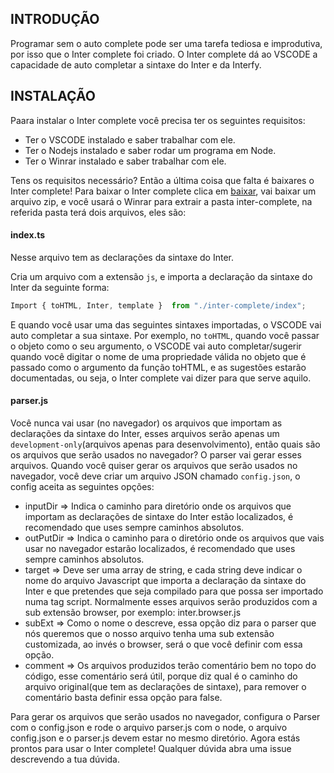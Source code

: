 ## INTRODUÇÃO

Programar sem o auto complete pode ser uma tarefa tediosa e improdutiva, por isso que o Inter complete foi criado. O Inter complete dá ao VSCODE a capacidade de auto completar a sintaxe do Inter e da Interfy. 

## INSTALAÇÃO

Paara instalar o Inter complete você precisa ter os seguintes requisitos:

*	Ter o VSCODE instalado e saber trabalhar com ele.
*	Ter o Nodejs instalado e saber rodar um programa em Node.
*	Ter o Winrar instalado e saber trabalhar com ele.

Tens os requisitos necessário? Então a última coisa que falta é baixares o Inter complete! Para baixar o Inter complete clica em [baixar](https://github.com/interjs/inter-complete/releases/download/v1.0.0/inter-complete.zip), vai baixar um arquivo zip, e você usará o Winrar para extrair a pasta inter-complete, na referida pasta terá dois arquivos, eles são:

#### index.ts
 Nesse arquivo tem as declarações da sintaxe do Inter.

Cria um arquivo com a extensão `js`, e importa a declaração da sintaxe do Inter da seguinte forma:

```js
Import { toHTML, Inter, template }  from "./inter-complete/index";

```

E quando você usar uma das seguintes sintaxes importadas, o VSCODE vai auto completar a sua sintaxe. Por exemplo, no `toHTML`, quando você passar o objeto como o seu argumento, o VSCODE vai auto completar/sugerir quando você digitar o nome de uma propriedade válida no objeto que é passado como o argumento da função toHTML, e as sugestões estarão documentadas, ou seja, o Inter complete vai dizer para que serve aquilo.

#### parser.js

Você nunca vai usar (no navegador) os arquivos que importam as declarações da sintaxe do Inter, esses arquivos serão apenas um `development-only`(arquivos apenas para desenvolvimento), então quais são os arquivos que serão usados no navegador? O parser vai gerar esses arquivos. Quando você quiser gerar os arquivos que serão usados no navegador, você deve criar um arquivo JSON chamado `config.json`, o config aceita as seguintes opções:

* inputDir => Indica o caminho para diretório onde os arquivos  que importam as declarações de sintaxe do Inter estão localizados, é recomendado que uses sempre caminhos absolutos.
* outPutDir => Indica o caminho para o diretório onde os arquivos que vais usar no navegador estarão localizados, é recomendado que uses sempre caminhos absolutos.
* target => Deve ser uma array de string, e cada string deve indicar o nome do arquivo Javascript que importa a declaração da sintaxe do Inter e que pretendes que seja compilado para que possa ser importado numa tag script. Normalmente esses arquivos serão produzidos com a sub extensão browser, por exemplo: inter.browser.js
* subExt => Como o nome o descreve, essa opção diz para o parser que nós queremos que o nosso arquivo tenha uma sub extensão customizada, ao invés o browser, será o que você definir com essa opção.
* comment => Os arquivos produzidos terão comentário bem no topo do código, esse comentário será útil, porque diz qual é o caminho do arquivo original(que tem as declarações de sintaxe), para remover o comentário basta definir essa opção para false.

Para gerar os arquivos que serão usados no navegador, configura o Parser com o config.json e rode o arquivo parser.js com o node, o arquivo config.json e o parser.js devem estar no mesmo diretório.
Agora estás prontos para usar o Inter complete! Qualquer dúvida abra uma issue descrevendo a tua dúvida.


